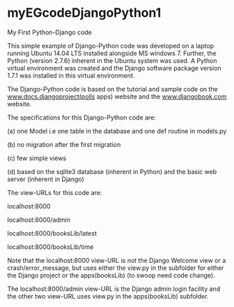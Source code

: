 myEGcodeDjangoPython1
=====================

My First Python-Django code

This simple example of Django-Python code was developed on a laptop running Ubuntu 14.04 LTS installed alongside MS windows 7. Further, the Python (version 2.7.6) inherent in the Ubuntu system was used. A Python virtual environment was created and the Django software package version 1.7.1 was installed in this virtual environment.

The Django-Python code is based on the tutorial and sample code on the www.docs.djangoproject(polls apps) website and the www.djangobook.com website.

The specifications for this Django-Python code are:

(a) one Model
    i.e one table in the database and one def routine in models.py
    
(b) no migration after the first migration

(c) few simple views

(d) based on the sqlite3 database (inherent in Python) and the basic web server (inherent in Django)

The view-URLs for this code are:

localhost:8000

localhost:8000/admin

localhost:8000/booksLib/latest

localhost:8000/booksLib/time


Note that the localhost:8000 view-URL is not the Django Welcome view or a crash/error_message, but uses either the view.py in the subfolder for either the Django project or the apps(booksLib) (to swoop need code change).

The localhost:8000/admin view-URL is the Django admin login facility and the other two view-URL uses view.py in the apps(booksLib) subfolder.

